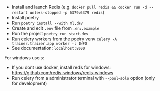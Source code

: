 - Install and launch Redis (e.g. `docker pull redis && docker run -d --restart unless-stopped -p 6379:6379 redis`)
- Install poetry
- Run `poetry install --with ml,dev`
- Create and edit `.env` file from `.env.example`
- Run the project `poetry run start-dev`
- Run celery workers from the poetry venv `celery -A trainer.trainer.app worker -l INFO`
- See documentation: `localhost:8000`

For windows users:
- If you dont use docker, install redis for windows: https://github.com/redis-windows/redis-windows
- Run celery from a administrator terminal with `--pool=solo` option (only for development)